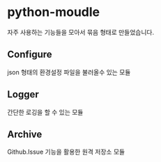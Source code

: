 # python-moudle

자주 사용하는 기능들을 모아서 묶음 형태로 만들었습니다.

## Configure
json 형태의 환경설정 파일을 불러올수 있는 모듈

## Logger
간단한 로깅을 할 수 있는 모듈

## Archive
Github.Issue 기능을 활용한 원격 저장소 모듈
